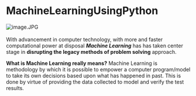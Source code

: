 # MachineLearningUsingPython
![image.JPG](image/banner.JPG)<br><br>
With advancement in computer technology, with more and faster computational power at disposal ___Machine Learning___ has has taken center stage in __disrupting the legacy methods of problem solving__ approach.<br>

__What is Machine Learning really means?__
Machine Learning is methodology by which it is possible to empower a computer program/model to take its own decisions based upon what has happened in past. This is done by virtue of providing the data collected to model and verify the test results.<br>
